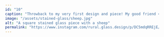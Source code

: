 ```yaml
---
id: "10"
caption: "Throwback to my very first design and piece! My good friend <a href='https://www.instagram.com/kim.does.glass' target='_blank' rel='noopener noreferrer' class='App-link'><strong>@kim.does.glass</strong></a> offered to teach me and needless to say I was hooked immediately! This piece while far from perfect brings me so much joy and will be displayed proudly in my home forever ♥️"
image: "/assets/stained-glass/sheep.jpg"
alt: "A square stained glass piece with a sheep"
permalink: "https://www.instagram.com/rural.glass.design/p/DC5mdqRREjE/"
---
```


